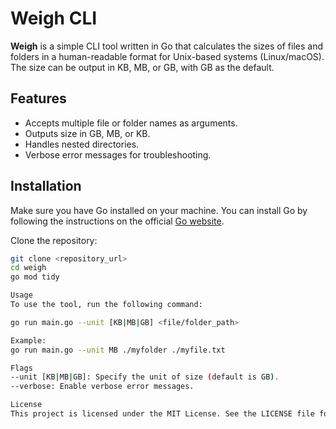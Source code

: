 # Weigh CLI

**Weigh** is a simple CLI tool written in Go that calculates the sizes of files and folders in a human-readable format for Unix-based systems (Linux/macOS). The size can be output in KB, MB, or GB, with GB as the default.

## Features

- Accepts multiple file or folder names as arguments.
- Outputs size in GB, MB, or KB.
- Handles nested directories.
- Verbose error messages for troubleshooting.

## Installation

Make sure you have Go installed on your machine. You can install Go by following the instructions on the official [Go website](https://golang.org/dl/).

Clone the repository:

```bash
git clone <repository_url>
cd weigh
go mod tidy

Usage
To use the tool, run the following command:

go run main.go --unit [KB|MB|GB] <file/folder_path>

Example:
go run main.go --unit MB ./myfolder ./myfile.txt

Flags
--unit [KB|MB|GB]: Specify the unit of size (default is GB).
--verbose: Enable verbose error messages.

License
This project is licensed under the MIT License. See the LICENSE file for more details.
